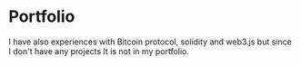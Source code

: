 # Portfolio

I have also experiences with Bitcoin protocol, solidity and web3.js but since I don't have any projects It is not in my portfolio.